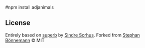 #npm install adjanimals

## License
Entirely based on [superb](https://github.com/sindresorhus/superb) by [Sindre Sorhus](http://sindresorhus.com/).
Forked from [Stephan Bönnemann](http://boennemann.me) © MIT 
